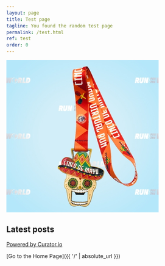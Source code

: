 ```yaml
---
layout: page
title: Test page
tagline: You found the random test page
permalink: /test.html
ref: test
order: 0
---
```


![Image](./content/CincoDeMayo.jpg)

## Latest posts

<!-- Place <div> tag where you want the feed to appear -->
<div id="curator-feed-default-layout"><a href="https://curator.io" target="_blank" class="crt-logo crt-tag">Powered by Curator.io</a></div>

[Go to the Home Page]({{ '/' | absolute_url }})
